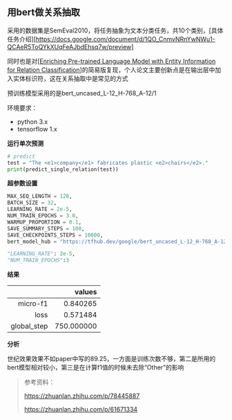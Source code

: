 ## 用bert做关系抽取

采用的数据集是SemEval2010，将任务抽象为文本分类任务，共10个类别，[具体任务介绍][https://docs.google.com/document/d/1QO_CnmvNRnYwNWu1-QCAeR5ToQYkXUqFeAJbdEhsq7w/preview]

同时也是对[[Enriching Pre-trained Language Model with Entity Information for Relation Classification](https://arxiv.org/abs/1905.08284)]的简易版复现，个人论文主要创新点是在输出层中加入实体标识符，这在关系抽取中是常见的方式

预训练模型采用的是bert_uncased_L-12_H-768_A-12/1

环境要求：

- python 3.x
- tensorflow 1.x

**运行单次预测**

```python
# predict
test = "The <e1>company</e1> fabricates plastic <e2>chairs</e2>."
print(predict_single_relation(test))
```

**超参数设置**

```python
MAX_SEQ_LENGTH = 128,
BATCH_SIZE = 32,
LEARNING_RATE = 2e-5,
NUM_TRAIN_EPOCHS = 3.0,
WARMUP_PROPORTION = 0.1,
SAVE_SUMMARY_STEPS = 100,
SAVE_CHECKPOINTS_STEPS = 10000,
bert_model_hub = "https://tfhub.dev/google/bert_uncased_L-12_H-768_A-12/1")

"LEARNING_RATE": 2e-5,
"NUM_TRAIN_EPOCHS":3
```

**结果**

|               |     values |
| ------------: | ---------: |
|      micro-f1 |   0.840265 |
|          loss |   0.571484 |
|   global_step | 750.000000 |

**分析**

世纪效果效果不如paper中写的89.25，一方面是训练次数不够，第二是所用的bert模型相对较小，第三是在计算f1值的时候未去除“Other”的影响



> 参考资料：
>
> https://zhuanlan.zhihu.com/p/78445887
>
> https://zhuanlan.zhihu.com/p/61671334